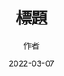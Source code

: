 ---
title: '標題'
author: '作者'
date: '2022-03-07'
content: '<p></p>
<img src="https://raw.githubusercontent.com/Yhuang4881/cms-content-stage/main/content/resources/images/1646637962592-3264-2448-2.%E6%A8%82%E9%99%9E%E7%A7%91%E6%8A%80XPEC.JPG" alt="1646637962592-3264-2448-2.樂陞科技XPEC" style="height: auto;width: auto"/>
<p></p>
'
---